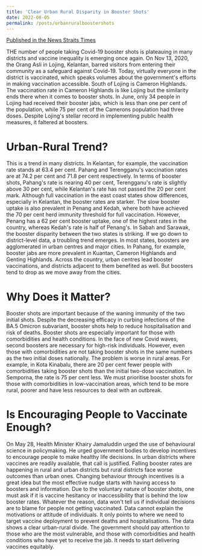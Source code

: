 ```yaml
---
title: 'Clear Urban Rural Disparity in Booster Shots'
date: 2022-08-05
permalink: /posts/urbanruralboostershots
---
```


[Published in the News Straits Times](https://www.nst.com.my/opinion/columnists/2022/08/819447/clear-urban-rural-disparity-booster-shots)

THE number of people taking Covid-19 booster shots is plateauing in many districts and vaccine inequality is emerging once again.
On Nov 13, 2020, the Orang Asli in Lojing, Kelantan, barred visitors from entering their community as a safeguard against Covid-19.
Today, virtually everyone in the district is vaccinated, which speaks volumes about the government's efforts in making vaccination accessible.
South of Lojing is Cameron Highlands.
The vaccination rate in Cameron Highlands is like Lojing but the similarity ends there when it comes to booster shots.
In June, only 34 people in Lojing had received their booster jabs, which is less than one per cent of the population, while 75 per cent of the Camerons population had three doses.
Despite Lojing's stellar record in implementing public health measures, it faltered at boosters.

Urban-Rural Trend?
===

This is a trend in many districts. In Kelantan, for example, the vaccination rate stands at 63.4 per cent.
Pahang and Terengganu's vaccination rates are at 74.2 per cent and 71.8 per cent respectively.
In terms of booster shots, Pahang's rate is nearing 40 per cent, Terengganu's rate is slightly above 30 per cent, while Kelantan's rate has not passed the 20 per cent mark.
Although full vaccination in the east coast states show differences, especially in Kelantan, the booster rates are starker.
The slow booster uptake is also prevalent in Penang and Kedah, where both have achieved the 70 per cent herd immunity threshold for full vaccination.
However, Penang has a 62 per cent booster uptake, one of the highest rates in the country, whereas Kedah's rate is half of Penang's.
In Sabah and Sarawak, the booster disparity between the two states is striking.
If we go down to district-level data, a troubling trend emerges.
In most states, boosters are agglomerated in urban centres and major cities.
In Pahang, for example, booster jabs are more prevalent in Kuantan, Cameron Highlands and Genting Highlands.
Across the country, urban centres lead booster vaccinations, and districts adjacent to them benefited as well. But boosters tend to drop as we move away from the cities.

Why Does it Matter?
====

Booster shots are important because of the waning immunity of the two initial shots.
Despite the decreasing efficacy in curbing infections of the BA.5 Omicron subvariant, booster shots help to reduce hospitalisation and risk of deaths.
Booster shots are especially important for those with comorbidities and health conditions.
In the face of new Covid waves, second boosters are necessary for high-risk individuals.
However, even those with comorbidities are not taking booster shots in the same numbers as the two initial doses nationally.
The problem is worse in rural areas. For example, in Kota Kinabalu, there are 20 per cent fewer people with comorbidities taking booster shots than the initial two-dose vaccination.
In Semporna, the rate is 75 per cent less.
We must prioritise booster shots for those with comorbidities in low-vaccination areas, which tend to be more rural, poorer and have less resources to deal with an outbreak.

Is Encouraging People to Vaccinate Enough?
===

On May 28, Health Minister Khairy Jamaluddin urged the use of behavioural science in policymaking.
He urged government bodies to develop incentives to encourage people to make healthy life decisions.
In urban districts where vaccines are readily available, that call is justified.
Falling booster rates are happening in rural and urban districts but rural districts face worse outcomes than urban ones. Changing behaviour through incentives is a great idea but the most effective nudge starts with having access to boosters and information.
Due to the voluntary nature of booster shots, one must ask if it is vaccine hesitancy or inaccessibility that is behind the low booster rates.
Whatever the reason, data won't tell us if individual decisions are to blame for people not getting vaccinated.
Data cannot explain the motivations or attitude of individuals. It only points to where we need to target vaccine deployment to prevent deaths and hospitalisations.
The data shows a clear urban-rural divide.
The government should pay attention to those who are the most vulnerable, and those with comorbidities and health conditions who have yet to receive the jab.
It needs to start delivering vaccines equitably.


